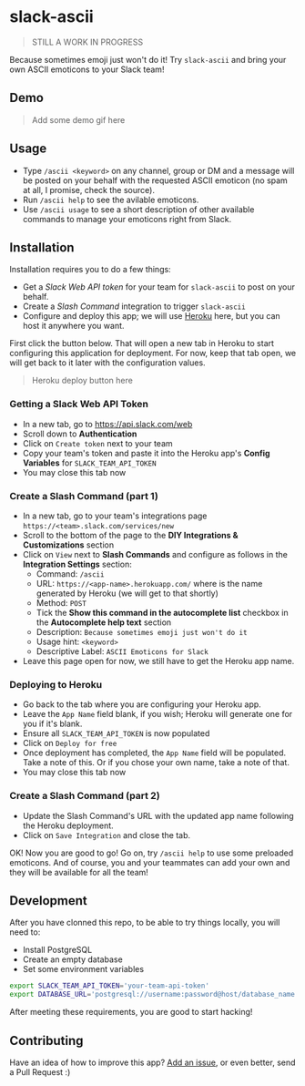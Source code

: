 # slack-ascii

> STILL A WORK IN PROGRESS

Because sometimes emoji just won't do it! Try `slack-ascii` and bring your
own ASCII emoticons to your Slack team!

## Demo

> Add some demo gif here

## Usage

- Type `/ascii <keyword>` on any channel, group or DM and a message will be
posted on your behalf with the requested ASCII emoticon (no spam at all,
I promise, check the source).
- Run `/ascii help` to see the avilable emoticons.
- Use `/ascii usage` to see a short description of other available commands to
manage your emoticons right from Slack.

## Installation

Installation requires you to do a few things:

- Get a _Slack Web API token_ for your team for `slack-ascii` to post on your behalf.
- Create a _Slash Command_ integration to trigger `slack-ascii`
- Configure and deploy this app; we will use [Heroku](https://www.heroku.com/) here,
but you can host it anywhere you want.

First click the button below. That will open a new tab in Heroku to start configuring
this application for deployment. For now, keep that tab open, we will get back to it
later with the configuration values.

> Heroku deploy button here

### Getting a Slack Web API Token

- In a new tab, go to <https://api.slack.com/web>
- Scroll down to **Authentication**
- Click on `Create token` next to your team
- Copy your team's token and paste it into the Heroku app's **Config Variables**
for `SLACK_TEAM_API_TOKEN`
- You may close this tab now

### Create a Slash Command (part 1)

- In a new tab, go to your team's integrations page `https://<team>.slack.com/services/new`
- Scroll to the bottom of the page to the **DIY Integrations & Customizations** section
- Click on `View` next to **Slash Commands** and configure as follows in the
**Integration Settings** section:
  - Command: `/ascii`
  - URL: `https://<app-name>.herokuapp.com/` where <app-name> is the name generated by Heroku
  (we will get to that shortly)
  - Method: `POST`
  - Tick the **Show this command in the autocomplete list** checkbox in the
  **Autocomplete help text** section
  - Description: `Because sometimes emoji just won't do it`
  - Usage hint: `<keyword>`
  - Descriptive Label: `ASCII Emoticons for Slack`
- Leave this page open for now, we still have to get the Heroku app name.

### Deploying to Heroku

- Go back to the tab where you are configuring your Heroku app.
- Leave the `App Name` field blank, if you wish; Heroku will generate one for you if it's blank.
- Ensure all `SLACK_TEAM_API_TOKEN` is now populated
- Click on `Deploy for free`
- Once deployment has completed, the `App Name` field will be populated. Take a note of this.
Or if you chose your own name, take a note of that.
- You may close this tab now

### Create a Slash Command (part 2)

- Update the Slash Command's URL with the updated app name following the Heroku deployment.
- Click on `Save Integration` and close the tab.

OK! Now you are good to go! Go on, try `/ascii help` to use some preloaded emoticons.
And of course, you and your teammates can add your own and they will be available
for all the team!

## Development

After you have clonned this repo, to be able to try things locally, you will need to:

- Install PostgreSQL
- Create an empty database
- Set some environment variables

```bash
export SLACK_TEAM_API_TOKEN='your-team-api-token'
export DATABASE_URL='postgresql://username:password@host/database_name'
```

After meeting these requirements, you are good to start hacking!

## Contributing

Have an idea of how to improve this app?
[Add an issue](https://github.com/gerardo-orozco/slack-ascii/issues/new),
or even better, send a Pull Request :)
